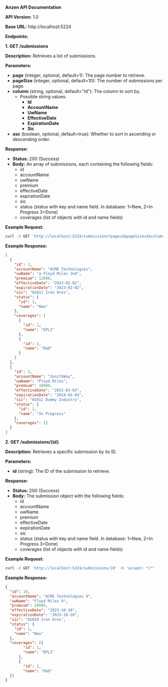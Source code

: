  **Anzen API Documentation**

**API Version:** 1.0

**Base URL:** http://localhost:5224

**Endpoints:**

**1. GET /submissions**

**Description:** Retrieves a list of submissions.

**Parameters:**

* **page** (integer, optional, default=1): The page number to retrieve.
* **pageSize** (integer, optional, default=10): The number of submissions per page.
* **column** (string, optional, default="Id"): The column to sort by.
    * Possible string values:
        * **Id**
        * **AccountName**
        * **UwName**
        * **EffectiveDate**
        * **ExpirationDate**
        * **Sic**
* **asc** (boolean, optional, default=true): Whether to sort in ascending or descending order.

**Response:**

* **Status:** 200 (Success)
* **Body:** An array of submissions, each containing the following fields:
    * id
    * accountName
    * uwName
    * premium
    * effectiveDate
    * expirationDate
    * sic
    * status (status with key and name field. In database: 1=New, 2=In Progress 3=Done)
    * coverages (list of objects with id and name fields)

**Example Request:**

```bash
curl -X GET 'http://localhost:5224/submissions?page=2&pageSize=2&column=Id&asc=true' -H 'accept: */*'
```

**Example Response:**

```json
[
  {
    "id": 1,
    "accountName": "ACME Technologies",
    "uwName": "a Floyd Miles 2nd",
    "premium": 12000,
    "effectiveDate": "2023-02-02",
    "expirationDate": "2023-02-02",
    "sic": "01011 Iron Ores",
    "status": {
      "id": 1,
      "name": "New"
    },
    "coverages": [
      {
        "id": 1,
        "name": "EPLI"
      },
      {
        "id": 2,
        "name": "D&O"
      }
    ]
  },
  {
    "id": 2,
    "accountName": "ZenithWay",
    "uwName": "Floyd Miles",
    "premium": 10000,
    "effectiveDate": "2023-03-03",
    "expirationDate": "2024-03-03",
    "sic": "01012 Dummy Industry",
    "status": {
      "id": 2,
      "name": "In Progress"
    },
    "coverages": []
  }
]
```

**2. GET /submissions/{id}**

**Description:** Retrieves a specific submission by its ID.

**Parameters:**

* **id** (string): The ID of the submission to retrieve.

**Response:**

* **Status:** 200 (Success)
* **Body:** The submission object with the following fields:
    * id
    * accountName
    * uwName
    * premium
    * effectiveDate
    * expirationDate
    * sic
    * status (status with key and name field. In database: 1=New, 2=In Progress 3=Done)
    * coverages (list of objects with id and name fields)

**Example Request:**

```bash
curl -X GET 'http://localhost:5224/submissions/10' -H 'accept: */*'
```

**Example Response:**

```json
{
  "id": 10,
  "accountName": "ACME Technologies 9",
  "uwName": "Floyd Miles 9",
  "premium": 20000,
  "effectiveDate": "2023-10-10",
  "expirationDate": "2023-10-10",
  "sic": "01019 Iron Ores",
  "status": {
    "id": 1,
    "name": "New"
  },
  "coverages": [{
        "id": 1,
        "name": "EPLI"
      },
      {
        "id": 2,
        "name": "D&O"
  }]
}
```
